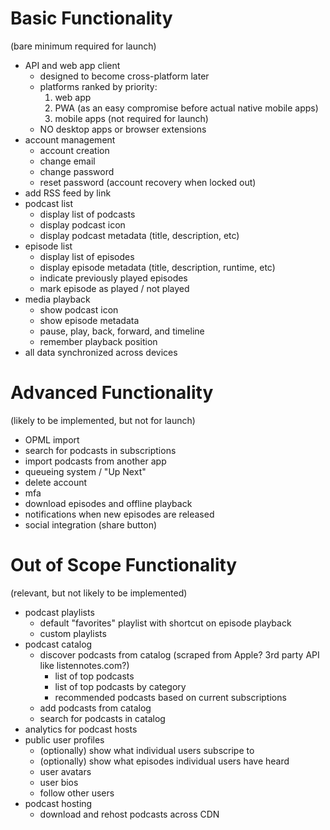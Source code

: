 # Basic Functionality

(bare minimum required for launch)

- API and web app client
    - designed to become cross-platform later
    - platforms ranked by priority:
        1. web app
        2. PWA (as an easy compromise before actual native mobile apps)
        3. mobile apps (not required for launch)
    - NO desktop apps or browser extensions
- account management
    - account creation
    - change email
    - change password
    - reset password (account recovery when locked out)
- add RSS feed by link
- podcast list
    - display list of podcasts
    - display podcast icon
    - display podcast metadata (title, description, etc)
- episode list
    - display list of episodes
    - display episode metadata (title, description, runtime, etc)
    - indicate previously played episodes
    - mark episode as played / not played
- media playback
    - show podcast icon
    - show episode metadata
    - pause, play, back, forward, and timeline
    - remember playback position
- all data synchronized across devices

# Advanced Functionality

(likely to be implemented, but not for launch)

- OPML import
- search for podcasts in subscriptions
- import podcasts from another app
- queueing system / "Up Next"
- delete account
- mfa
- download episodes and offline playback
- notifications when new episodes are released
- social integration (share button)

# Out of Scope Functionality

(relevant, but not likely to be implemented)

- podcast playlists
    - default "favorites" playlist with shortcut on episode playback
    - custom playlists
- podcast catalog
    - discover podcasts from catalog (scraped from Apple? 3rd party API like listennotes.com?)
        - list of top podcasts
        - list of top podcasts by category
        - recommended podcasts based on current subscriptions
    - add podcasts from catalog
    - search for podcasts in catalog
- analytics for podcast hosts
- public user profiles
    - (optionally) show what individual users subscripe to
    - (optionally) show what episodes individual users have heard
    - user avatars
    - user bios
    - follow other users
- podcast hosting
    - download and rehost podcasts across CDN
